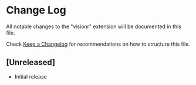 # Change Log

All notable changes to the "visionr" extension will be documented in this file.

Check [Keep a Changelog](http://keepachangelog.com/) for recommendations on how to structure this file.

## [Unreleased]

- Initial release